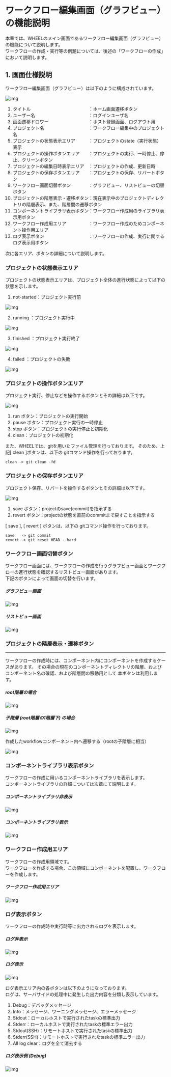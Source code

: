 # ワークフロー編集画面（グラフビュー）の機能説明
本章では、WHEELのメイン画面であるワークフロー編集画面（グラフビュー）の機能について説明します。  
ワークフローの作成・実行等の例題については、後述の「ワークフローの作成」において説明します。

## 1. 画面仕様説明
ワークフロー編集画面（グラフビュー）は以下のように構成されています。  

![img](./img/workflow_graghview.png "workflow_graghview")  

1. タイトル　　　　　　　　　　　　　：ホーム画面遷移ボタン
1. ユーザー名　　　　　　　　　　　　：ログインユーザ名
1. 画面遷移ドロワー　　　　　　　　　：ホスト登録画面、ログアウト用
1. プロジェクト名　　　　　　　　　　：ワークフロー編集中のプロジェクト名
1. プロジェクトの状態表示エリア　　　：プロジェクトのstate（実行状態）表示
1. プロジェクトの操作ボタンエリア　　：プロジェクトの実行、一時停止、停止、クリーンボタン
1. プロジェクトの編集日時表示エリア　：プロジェクトの作成、更新日時
1. プロジェクトの保存ボタンエリア　　：プロジェクトの保存、リバートボタン
1. ワークフロー画面切替ボタン　　　　：グラフビュー、リストビューの切替ボタン
1. プロジェクトの階層表示・遷移ボタン：現在表示中のプロジェクトディレクトリの階層表示、また、階層間の遷移ボタン
1. コンポーネントライブラリ表示ボタン：ワークフロー作成用のライブラリ表示用ボタン
1. ワークフロー作成用エリア　　　　　：ワークフロー作成のためコンポーネント操作用エリア
1. ログ表示ボタン　　　　　　　　　　：ワークフローの作成、実行に関するログ表示用ボタン

次に各エリア、ボタンの詳細について説明します。  

### プロジェクトの状態表示エリア
プロジェクトの状態表示エリアは、プロジェクト全体の進行状態によって以下の状態を示します。  

1. not-started：プロジェクト実行前

![img](./img/not-started.png "not_started") 

2. running    ：プロジェクト実行中

![img](./img/running.png "running") 

3. finished   ：プロジェクト実行終了

![img](./img/finished.png "finished") 

4. failed     ：プロジェクトの失敗

![img](./img/failed.png "failed") 

### プロジェクトの操作ボタンエリア
プロジェクト実行、停止などを操作するボタンとその詳細は以下です。  

![img](./img/run_button_area.png "run_button_area") 

1. run ボタン：プロジェクトの実行開始
1. pause ボタン：プロジェクト実行の一時停止
1. stop ボタン：プロジェクトの実行停止と初期化
1. clean：プロジェクトの初期化  

また、WHEELでは、gitを用いたファイル管理を行っております。
そのため、上記[ clean ]ボタンは、以下の gitコマンド操作を行っております。

```
clean -> git clean -fd  
```

### プロジェクトの保存ボタンエリア
プロジェクト保存、リバートを操作するボタンとその詳細は以下です。  

![img](./img/save_button_area.png "save_button_area") 

1. save ボタン：projectのsave(commit)を指示する
1. revert ボタン：projectの状態を直前のcommitまで戻すことを指示する

[ save ], [ revert ] ボタンは、以下の gitコマンド操作を行っております。

```
save   -> git commit  
revert -> git reset HEAD --hard  
```

### ワークフロー画面切替ボタン
ワークフロー画面には、ワークフローの作成を行うグラフビュー画面とワークフローの進行状態を確認するリストビュー画面があります。  
下記のボタンによって画面の切替を行います。

##### グラフビュー画面  

![img](./img/graghview.png "graghview") 

##### リストビュー画面  

![img](./img/listview.png "listview")   

### プロジェクトの階層表示・遷移ボタン
***
ワークフローの作成時には、コンポーネント内にコンポーネントを作成するケースがあります。
その場合の現在のコンポーネントディレクトリの階層、およびコンポーネント名の確認、および階層間の移動用として
本ボタンは利用します。  

##### root階層の場合  

![img](./img/root_workflow.png "root_workflow")   

##### 子階層 (root階層の1階層下) の場合  

![img](./img/root_createworkflow.png "root_createworkflow")   

作成したworkflowコンポーネント内へ遷移する（rootの子階層に相当）

![img](./img/child_workflow.png "child_workflow")   

### コンポーネントライブラリ表示ボタン
ワークフローの作成に用いるコンポーネントライブラリを表示します。  
コンポーネントライブラリの詳細については次章にて説明します。  

##### コンポーネントライブラリ非表示  

![img](./img/component_library.png "conponent_library")

##### コンポーネントライブラリ表示  

![img](./img/component_library_open.png "component_library_open")   

### ワークフロー作成用エリア
ワークフローの作成用領域です。  
ワークフローを作成する場合、この領域にコンポーネントを配置し、ワークフローを作成します。  

##### ワークフロー作成用エリア  

![img](./img/workflow_area.png "workflow_area")

### ログ表示ボタン
ワークフローの作成時や実行時等に出力されるログを表示します。  

##### ログ非表示  

![img](./img/log_close.png "log_close")

##### ログ表示  

![img](./img/log_open.png "log_open")  

ログ表示エリア内の各ボタンは以下のようになっております。  
ログは、サーバサイドの処理中に発生した出力内容を分類し表示しています。

1. Debug：デバッグメッセージ
1. Info：メッセージ、ワーニングメッセージ、エラーメッセージ
1. Stdout：ローカルホストで実行されたtaskの標準出力
1. Stderr：ローカルホストで実行されたtaskの標準エラー出力
1. Stdout(SSH)：リモートホストで実行されたtaskの標準出力
1. Stderr(SSH)：リモートホストで実行されたtaskの標準エラー出力
1. All log clear：ログを全て消去する  

##### ログ表示例 (Debug)

![img](./img/log_exe_debug.png "log_debug")  

